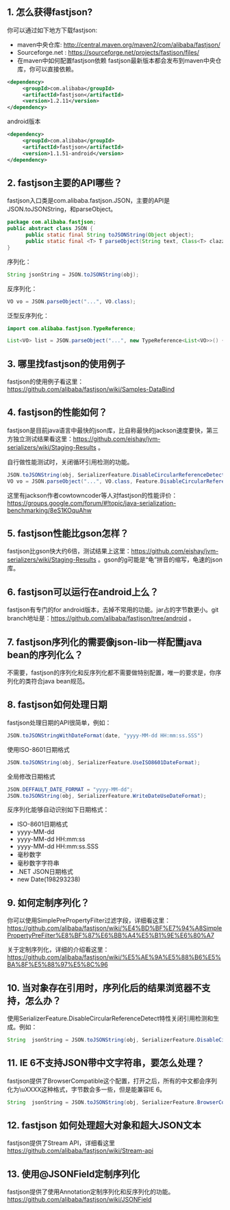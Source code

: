 ## 1. 怎么获得fastjson?  
你可以通过如下地方下载fastjson:  
* maven中央仓库: http://central.maven.org/maven2/com/alibaba/fastjson/  
* Sourceforge.net : https://sourceforge.net/projects/fastjson/files/  
* 在maven中如何配置fastjson依赖
fastjson最新版本都会发布到maven中央仓库，你可以直接依赖。
```xml
<dependency>
     <groupId>com.alibaba</groupId>
     <artifactId>fastjson</artifactId>
     <version>1.2.11</version>
</dependency>
```
android版本
```xml
<dependency>
     <groupId>com.alibaba</groupId>
     <artifactId>fastjson</artifactId>
     <version>1.1.51-android</version>
</dependency>
```
## 2. fastjson主要的API哪些？
fastjson入口类是com.alibaba.fastjson.JSON，主要的API是JSON.toJSONString，和parseObject。
```java
package com.alibaba.fastjson;
public abstract class JSON {
      public static final String toJSONString(Object object);
      public static final <T> T parseObject(String text, Class<T> clazz, Feature... features);
}
```
序列化：
```java
String jsonString = JSON.toJSONString(obj);
```
反序列化：
```java
VO vo = JSON.parseObject("...", VO.class);
```
泛型反序列化：
```java
import com.alibaba.fastjson.TypeReference;

List<VO> list = JSON.parseObject("...", new TypeReference<List<VO>>() {});
```
## 3. 哪里找fastjson的使用例子
fastjson的使用例子看这里：https://github.com/alibaba/fastjson/wiki/Samples-DataBind

## 4. fastjson的性能如何？
fastjson是目前java语言中最快的json库，比自称最快的jackson速度要快，第三方独立测试结果看这里：https://github.com/eishay/jvm-serializers/wiki/Staging-Results 。

自行做性能测试时，关闭循环引用检测的功能。
```java
JSON.toJSONString(obj, SerializerFeature.DisableCircularReferenceDetect)
VO vo = JSON.parseObject("...", VO.class, Feature.DisableCircularReferenceDetect)
```
这里有jackson作者cowtowncoder等人对fastjson的性能评价：
https://groups.google.com/forum/#!topic/java-serialization-benchmarking/8eS1KOquAhw


## 5. fastjson性能比gson怎样？
fastjson比gson快大约6倍，测试结果上这里：https://github.com/eishay/jvm-serializers/wiki/Staging-Results 。gson的g可能是“龟”拼音的缩写，龟速的json库。

## 6. fastjson可以运行在android上么？
fastjson有专门的for android版本，去掉不常用的功能。jar占的字节数更小。git branch地址是：https://github.com/alibaba/fastjson/tree/android 。

## 7. fastjson序列化的需要像json-lib一样配置java bean的序列化么？
不需要，fastjson的序列化和反序列化都不需要做特别配置，唯一的要求是，你序列化的类符合java bean规范。

## 8. fastjson如何处理日期
fastjson处理日期的API很简单，例如：
```java
JSON.toJSONStringWithDateFormat(date, "yyyy-MM-dd HH:mm:ss.SSS")
```
使用ISO-8601日期格式
```java
JSON.toJSONString(obj, SerializerFeature.UseISO8601DateFormat);
```
全局修改日期格式
```java
JSON.DEFFAULT_DATE_FORMAT = "yyyy-MM-dd";
JSON.toJSONString(obj, SerializerFeature.WriteDateUseDateFormat);
```
反序列化能够自动识别如下日期格式：
* ISO-8601日期格式
* yyyy-MM-dd
* yyyy-MM-dd HH:mm:ss
* yyyy-MM-dd HH:mm:ss.SSS
* 毫秒数字
* 毫秒数字字符串
* .NET JSON日期格式
* new Date(198293238)

## 9. 如何定制序列化？
你可以使用SimplePrePropertyFilter过滤字段，详细看这里：https://github.com/alibaba/fastjson/wiki/%E4%BD%BF%E7%94%A8SimplePropertyPreFilter%E8%BF%87%E6%BB%A4%E5%B1%9E%E6%80%A7

关于定制序列化，详细的介绍看这里：
https://github.com/alibaba/fastjson/wiki/%E5%AE%9A%E5%88%B6%E5%BA%8F%E5%88%97%E5%8C%96

## 10. 当对象存在引用时，序列化后的结果浏览器不支持，怎么办？
使用SerializerFeature.DisableCircularReferenceDetect特性关闭引用检测和生成。例如：
```java
String  jsonString = JSON.toJSONString(obj, SerializerFeature.DisableCircularReferenceDetect);
```
## 11. IE 6不支持JSON带中文字符串，要怎么处理？
fastjson提供了BrowserCompatible这个配置，打开之后，所有的中文都会序列化为\uXXXX这种格式，字节数会多一些，但是能兼容IE 6。
```java
String  jsonString = JSON.toJSONString(obj, SerializerFeature.BrowserCompatible);
```
## 12. fastjson 如何处理超大对象和超大JSON文本
fastjson提供了Stream API，详细看这里 https://github.com/alibaba/fastjson/wiki/Stream-api

## 13. 使用@JSONField定制序列化
fastjson提供了使用Annotation定制序列化和反序列化的功能。https://github.com/alibaba/fastjson/wiki/JSONField
